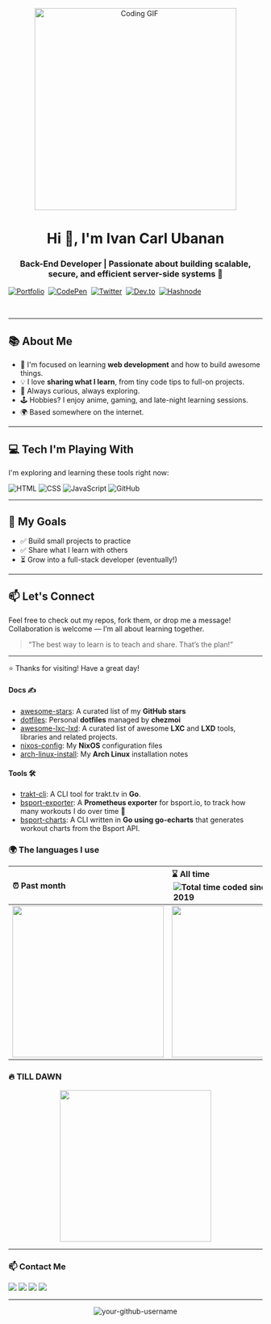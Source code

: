 
<!-- Profile Banner -->
<p align="center">
  <img src="https://media.giphy.com/media/1qErVv5GVUac8uqBJU/giphy.gif" width="400" alt="Coding GIF"/>
</p>
<h1 align="center">Hi 👋, I'm Ivan Carl Ubanan</h1>
<h3 align="center">Back-End Developer | Passionate about building scalable, secure, and efficient server-side systems 🚀</h3>

<a href="https://juliaundeutsch.com/"><img src="https://img.shields.io/badge/LINKTREE-CC6699?style=for-the-badge&logoColor=white" alt="Portfolio" /></a>&nbsp;
<a href="https://codepen.io/YuriDevAT"><img src="https://img.shields.io/badge/Codepen-000000?style=for-the-badge&logo=codepen&logoColor=white" alt="CodePen" /></a>&nbsp;
<a href="https://twitter.com/YuriDevAT"><img src="https://img.shields.io/badge/Twitter-1DA1F2?style=for-the-badge&logo=twitter&logoColor=white" alt="Twitter" /></a>&nbsp;
<a href="https://dev.to/yuridevat"><img src="https://img.shields.io/badge/dev.to-0A0A0A?style=for-the-badge&logo=dev.to&logoColor=white" alt="Dev.to" /></a>&nbsp;
<a href="https://yuridevat.hashnode.dev/"><img src="https://img.shields.io/badge/Hashnode-2962FF?style=for-the-badge&logo=hashnode&logoColor=white" alt="Hashnode" /></a>&nbsp;
  
<br />

---

## 📚 About Me

- 🎯 I'm focused on learning **web development** and how to build awesome things.
- 💡 I love **sharing what I learn**, from tiny code tips to full-on projects.
- 🧩 Always curious, always exploring.
- 🕹️ Hobbies? I enjoy anime, gaming, and late-night learning sessions.
- 🌍 Based somewhere on the internet.

---

## 💻 Tech I'm Playing With

I'm exploring and learning these tools right now:

![HTML](https://img.shields.io/badge/HTML-E34F26?style=for-the-badge&logo=html5&logoColor=white)
![CSS](https://img.shields.io/badge/CSS-1572B6?style=for-the-badge&logo=css3&logoColor=white)
![JavaScript](https://img.shields.io/badge/JavaScript-F7DF1E?style=for-the-badge&logo=javascript&logoColor=black)
![GitHub](https://img.shields.io/badge/GitHub-100000?style=for-the-badge&logo=github&logoColor=white)

---

## 🚀 My Goals

- ✅ Build small projects to practice
- ✅ Share what I learn with others
- ⏳ Grow into a full-stack developer (eventually!)

---

## 📫 Let's Connect

Feel free to check out my repos, fork them, or drop me a message! Collaboration is welcome — I’m all about learning together.

> “The best way to learn is to teach and share. That’s the plan!”

---

⭐ Thanks for visiting! Have a great day!


#### Docs ✍️

- [awesome-stars](https://github.com/angristan/awesome-stars): A curated list of my **GitHub stars**
- [dotfiles](https://github.com/angristan/dotfiles): Personal **dotfiles** managed by **chezmoi**
- [awesome-lxc-lxd](https://github.com/angristan/awesome-lxc-lxd): A curated list of awesome **LXC** and **LXD** tools, libraries and related projects.
- [nixos-config](https://github.com/angristan/nixos-config): My **NixOS** configuration files
- [arch-linux-install](https://github.com/angristan/arch-linux-install): My **Arch Linux** installation notes

#### Tools 🛠

- [trakt-cli](https://github.com/angristan/trakt-cli): A CLI tool for trakt.tv in **Go**.
- [bsport-exporter](https://github.com/angristan/bsport-exporter): A **Prometheus exporter** for bsport.io, to track how many workouts I do over time 💪
- [bsport-charts](https://github.com/angristan/bsport-charts): A CLI written in **Go using go-echarts** that generates workout charts from the Bsport API.

### 🌍 The languages I use

| ⏰ Past month                                                                                                                                           | ⌛️ All time <img align="right" src="https://wakatime.com/badge/user/0c82e760-612e-48fd-84d9-31259dc96d07.svg" alt="Total time coded since Aug 17 2019" /> |
| :------------------------------------------------------------------------------------------------------------------------------------------------------ | :--------------------------------------------------------------------------------------------------------------------------------------------------------- |
| <a href="https://wakatime.com/@angristan"><img src="https://wakatime.com/share/@angristan/97358ee5-e081-42a4-866f-7bdd05db0cba.svg" height="300px"></a> | <a href="https://wakatime.com/@angristan"><img src="https://wakatime.com/share/@angristan/c52d5d5e-97dc-47b9-af95-59c367f83a4c.svg" height="300px"></a>    |

### 🔥 TILL DAWN

<p align="center">
  <img src="https://media.giphy.com/media/ZVik7pBtu9dNS/giphy.gif" width="300" />
</p>

---

### 📫 Contact Me

<p>
  <a href="mailto:ivanubanan24.com"><img src="https://img.shields.io/badge/Gmail-D14836?style=for-the-badge&logo=gmail&logoColor=white"/></a>
  <a href="[https://www.linkedin.com/in/yourprofile](https://www.linkedin.com/in/ivan-carl-ubanan-732024353/)"><img src="https://img.shields.io/badge/LinkedIn-0077B5?style=for-the-badge&logo=linkedin&logoColor=white"/></a>
  <a href=""><img src="https://img.shields.io/badge/Facebook-1877F2?style=for-the-badge&logo=facebook&logoColor=white"/></a>
  <a href=""><img src="https://img.shields.io/badge/Instagram-E4405F?style=for-the-badge&logo=instagram&logoColor=white"/></a>
</p>

---

<p align="center">
  <img src="https://komarev.com/ghpvc/?username=your-github-username&label=Profile%20views&color=0e75b6&style=flat" alt="your-github-username" />
</p>

